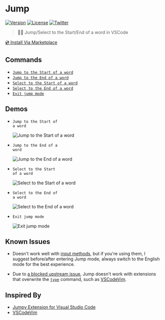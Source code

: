 # Jump

[![Version](https://vsmarketplacebadge.apphb.com/version-short/wenfangdu.jump.svg)](https://marketplace.visualstudio.com/items?itemName=wenfangdu.jump)
[![License](https://img.shields.io/github/license/wenfangdu/vscode-jump?color=brightgreen)](https://github.com/wenfangdu/vscode-jump/blob/main/LICENSE)
[![Twitter](https://img.shields.io/twitter/url?url=https%3A%2F%2Fmarketplace.visualstudio.com%2Fitems%3FitemName%3Dwenfangdu.jump)](https://twitter.com/intent/tweet?text=Wow:&url=https%3A%2F%2Fmarketplace.visualstudio.com%2Fitems%3FitemName%3Dwenfangdu.jump)

> 🏃‍♂️ Jump/Select to the Start/End of a word in VSCode

[💿 Install Via Marketplace](https://marketplace.visualstudio.com/items?itemName=wenfangdu.jump)

## Commands

- [`Jump to the Start of a word`](#demo-jump-to-the-start-of-a-word)
- [`Jump to the End of a word`](#demo-jump-to-the-end-of-a-word)
- [`Select to the Start of a word`](#demo-select-to-the-start-of-a-word)
- [`Select to the End of a word`](#demo-select-to-the-end-of-a-word)
- [`Exit jump mode`](#demo-exit-jump-mode)

## Demos

- <code id='demo-jump-to-the-start-of-a-word'>Jump to the Start of a word</code>

  ![Jump to the Start of a word](https://raw.githubusercontent.com/wenfangdu/vscode-jump/main/images/jump-to-the-start-of-a-word.gif)

- <code id='demo-jump-to-the-end-of-a-word'>Jump to the End of a word</code>

  ![Jump to the End of a word](https://raw.githubusercontent.com/wenfangdu/vscode-jump/main/images/jump-to-the-end-of-a-word.gif)

- <code id="demo-select-to-the-start-of-a-word">Select to the Start of a word</code>

  ![Select to the Start of a word](https://raw.githubusercontent.com/wenfangdu/vscode-jump/main/images/select-to-the-start-of-a-word.gif)

- <code id="demo-select-to-the-end-of-a-word">Select to the End of a word</code>

  ![Select to the End of a word](https://raw.githubusercontent.com/wenfangdu/vscode-jump/main/images/select-to-the-end-of-a-word.gif)

- <code id="demo-exit-jump-mode">Exit jump mode</code>

  ![Exit jump mode](https://raw.githubusercontent.com/wenfangdu/vscode-jump/main/images/exit-jump-mode.gif)

## Known Issues

- Doesn't work well with [input methods](https://en.wikipedia.org/wiki/Input_method), but if you're using them, I suggest before/after entering Jump mode, always switch to the English mode for the best experience.

- Due to [a blocked upstream issue](https://github.com/microsoft/vscode/issues/13441), Jump doesn't work with extensions that overwrite the [`type`](https://github.com/microsoft/vscode/blob/32659246788863a0783299f2ef93e6e4ccd9e0b4/src/vs/editor/browser/view/viewController.ts#L39) command, such as [VSCodeVim](https://marketplace.visualstudio.com/items?itemName=vscodevim.vim).

## Inspired By

- [Jumpy Extension for Visual Studio Code](https://marketplace.visualstudio.com/items?itemName=wmaurer.vscode-jumpy)
- [VSCodeVim](https://marketplace.visualstudio.com/items?itemName=vscodevim.vim)
